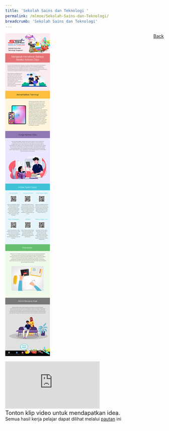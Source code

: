 ```yaml
---
title: 'Sekolah Sains dan Teknologi '
permalink: /mlmoe/Sekolah-Sains-dan-Teknologi/
breadcrumb: 'Sekolah Sains dan Teknologi'
---
```

<a href="/gallery/pameran- bahasa- melayu-malay-language-exhibitions-d/schools/" style="float:right;">Back</a>
 <img src="/images/SST-ML.jpg"> <br/>
  <div class="video-container">
  <iframe src="https://www.youtube.com/embed/1nGI5kqESjM" frameborder="0" allow="accelerometer; autoplay; encrypted-media; gyroscope; picture-in-picture" allowfullscreen></iframe></div><span style="font-size:18px;">Tonton klip video untuk mendapatkan idea.</span><br/>
   Semua hasil kerja pelajar dapat dilihat melalui <a href=" https://www.youtube.com/playlist?list=PLJf9Yr0Zb2eWgNqJ8YlqhEun2lotJNY_I" target="_blank"> pautan</a> ini

<div class="btntop"><a href="#top" style="text-decoration:none;"><span style="color:white"><b>Top</b></span></a></div>
